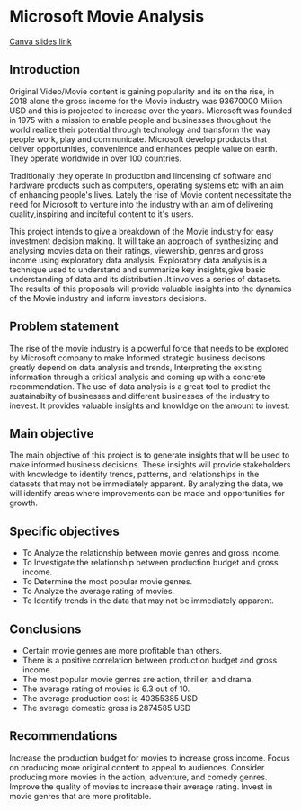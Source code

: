 # Microsoft Movie Analysis
[Canva slides link](https://www.canva.com/design/DAFkOUo_ero/5ugSDtRb7mTqrCLpOribxQ/edit?utm_content=DAFkOUo_ero&utm_campaign=designshare&utm_medium=link2&utm_source=sharebutton)

## Introduction
Original Video/Movie content is gaining popularity and its on the rise, in 2018 alone the gross income for the Movie industry was 93670000 Milion USD and this is projected to increase over the years. Microsoft was founded in 1975 with a mission to enable people and businesses throughout the world realize their potential through technology and transform the way people work, play and communicate. Microsoft develop products that deliver opportunities, convenience and enhances people value on earth. They operate worldwide in over 100 countries.

Traditionally they operate in production and lincensing of software and hardware products such as computers, operating systems etc with an aim of enhancing people's lives. Lately the rise of Movie content necessitate the need for Microsoft to venture into the industry with an aim of delivering quality,inspiring and inciteful content to it's users.

This project intends to give a breakdown of the Movie industry for easy investment decision making. It will take an approach of synthesizing and analysing movies data on their ratings, viewership, genres and gross income using exploratory data analysis. Exploratory data analysis is a technique used to understand and summarize key insights,give basic understanding of data and its distribution .It involves a series of datasets.  The results of this proposals will provide valuable insights into the dynamics of the Movie industry and inform investors decisions.  


## Problem statement
The rise of the movie industry is a powerful force that needs to be explored by Microsoft company to make Informed strategic business decisons greatly depend on data analysis and trends, Interpreting the existing information through a critical analysis and coming up with a concrete recommendation. The use of data analysis is a great tool to predict the sustainabilty of businesses and different businesses of the industry to inevest. It provides valuable insights and knowldge on the amount to invest.    

## Main objective
The main objective of this project is to generate insights that will be used to make informed business decisions. These insights will provide stakeholders with knowledge to identify trends, patterns, and relationships in the datasets that may not be immediately apparent. By analyzing the data, we will identify areas where improvements can be made and opportunities for growth.


## Specific objectives
- To Analyze the relationship between movie genres and gross income.
- To Investigate the relationship between production budget and gross income.
- To Determine the most popular movie genres.
- To Analyze the average rating of movies.
- To Identify trends in the data that may not be immediately apparent.

## Conclusions
- Certain movie genres are more profitable than others.
- There is a positive correlation between production budget and gross income.
- The most popular movie genres are action, thriller, and drama.
- The average rating of movies is 6.3 out of 10.
- The average production cost is 40355385 USD
- The average domestic gross is 2874585 USD


## Recommendations
Increase the production budget for movies to increase gross income.
Focus on producing more original content to appeal to audiences.
Consider producing more movies in the action, adventure, and comedy genres.
Improve the quality of movies to increase their average rating.
Invest in movie genres that are more profitable.


